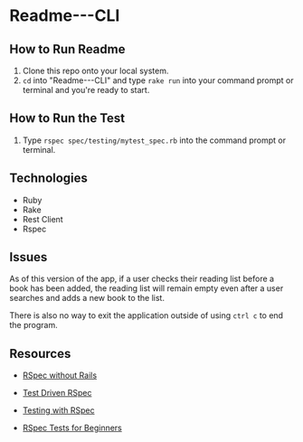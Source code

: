 # Readme---CLI

## How to Run Readme

1. Clone this repo onto your local system.
2. `cd` into "Readme---CLI" and type `rake run` into your command prompt or terminal and you're ready to start.

## How to Run the Test

1. Type `rspec spec/testing/mytest_spec.rb` into the command prompt or terminal.

## Technologies

- Ruby
- Rake
- Rest Client
- Rspec

## Issues

As of this version of the app, if a user checks their reading list before a book has been added, the reading list will remain empty even after a user searches and adds a new book to the list. 

There is also no way to exit the application outside of using `ctrl c` to end the program.

## Resources

- [RSpec without Rails](https://gist.github.com/maxivak/720fc38769c94a59893f)

- [Test Driven RSpec](https://www.youtube.com/watch?v=K6RPMhcRICE&t=63s)

- [Testing with RSpec](https://www.youtube.com/watch?v=71eKcNxwxVY&t=178s)

- [RSpec Tests for Beginners](https://medium.com/swlh/rspec-tests-for-beginners-a798c8bf6bac)